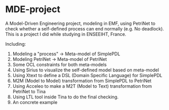 # MDE-project
A Model-Driven Engineering project, modeling in EMF, using PetriNet to check whether a self-defined process can end normally (e.g. No deadlock). This is a project I did while studying in ENSEEIHT, France. 

Including:
1. Modeling a "process" -> Meta-model of SimplePDL
2. Modeling PetriNet -> Meta-model of PetriNet
3. Some OCL constraints for both meta-models
4. Using Sirius to visualize the self-defined model based on meta-model
5. Using Xtext to define a DSL (Domain Specific Language) for SimplePDL 
6. M2M (Model to Model) transformation from SimplePDL to PetriNet
7. Using Acceleo to make a M2T (Model to Text) transformation from PetriNet to Tina
8. Using LTL tool inside Tina to do the final checking.
9. An concrete example 



